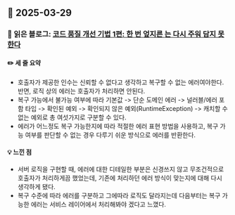 ## 📅 2025-03-29
### 📖 읽은 블로그: [코드 품질 개선 기법 1편: 한 번 엎지른 <error>는 다시 주워 담지 못한다](https://techblog.lycorp.co.jp/ko/techniques-for-improving-code-quality-1)
#### ✏️ 세 줄 요약
- 호출자가 제공한 인수는 신뢰할 수 없다고 생각하고 복구할 수 없는 에러여야한다. 반면, 로직 상의 에러는 호출자가 처리하면 안된다.
- 복구 가능에서 불가능 여부에 따라 기본값 -> 단순 도메인 에러 -> 널러블/에러 포함 타입 -> 확인된 예외 -> 확인되지 않은 예외(RuntimeException) -> 캐치할 수 없는 예외로 총 여섯가지로 구분할 수 있다.
- 에러가 어느정도 복구 가능한지에 따라 적절한 에러 표현 방법을 사용하고, 복구 가능 여부를 판단할 수 없는 경우 다루기 쉬운 방식으로 에러를 반환한다.
#### 💡 느낀 점
- 서버 로직을 구현할 때, 에러에 대한 디테일한 부분은 신경쓰지 않고 무조건적으로 호출자가 처리하게끔 했었는데, 기존에 처리하던 에러 방식이 맞는지에 대해 다시 생각하게 됐다.
- 복구 수준에 따라 에러를 구분하고 그에따라 로직도 달라지는데 다음부터는 복구 가능한 에러는 서비스 레이어에서 처리해봐야 겠다고 느꼈다.